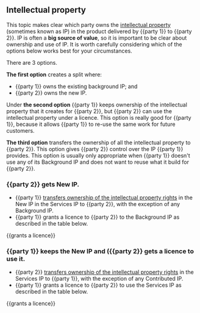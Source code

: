 ## Intellectual property

This topic makes clear which party owns the [intellectual property](https://github.com/lawpatch/dictionary/blob/master/intellectual_property.md) (sometimes known as IP) in the product delivered by {{party 1}} to {{party 2}}. IP is often a **big source of value**, so it is important to be clear about ownership and use of IP.  It is worth carefully considering which of the options below works best for your circumstances.

There are 3 options.

**The first option** creates a split where:
- {{party 1}} owns the existing background IP; and
- {{party 2}} owns the new IP.

Under **the second option** {{party 1}} keeps ownership of the intellectual property that it creates for {{party 2}}, but {{party 2}} can use the intellectual property under a licence.  This option is really good for {{party 1}}, because it allows {{party 1}} to re-use the same work for future customers.

**The third option** transfers the ownership of all the intellectual property to {{party 2}}. This option gives {{party 2}} control over the IP {{party 1}} provides. This option is usually only appropriate when {{party 1}} doesn't use any of its Background IP and does not want to reuse what it build for {{party 2}}.

### {{party 2}} gets New IP.

- {{party 1}} [transfers ownership of the intellectual property rights](https://github.com/lawpatch/au-ip_transfer/blob/e1f03c73bd15e8ddfa281aeff129154f734eff71/au-ip_transfer.md) in the New IP in the Services IP to {{party 2}}, with the exception of any Background IP.
- {{party 1}} grants a licence to {{party 2}} to the Background IP as described in the table below.


{{grants a licence}}

### {{party 1}} keeps the New IP and ({{party 2}} gets a licence to use it.

- {{party 2}} [transfers ownership of the intellectual property rights](https://github.com/lawpatch/au-ip_transfer/blob/e1f03c73bd15e8ddfa281aeff129154f734eff71/au-ip_transfer.md) in the Services IP to {{party 1}}, with the exception of any Contributed IP.
- {{party 1}} grants a licence to {{party 2}} to use the Services IP as described in the table below.

{{grants a licence}}
